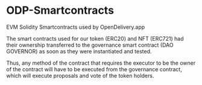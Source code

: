 # ODP-Smartcontracts
EVM Solidity Smartcontracts used by OpenDelivery.app

The smart contracts used for our token (ERC20) and NFT (ERC721) had their ownership transferred to the governance smart contract (DAO GOVERNOR) as soon as they were instantiated and tested.

Thus, any method of the contract that requires the executor to be the owner of the contract will have to be executed from the governance contract, which will execute proposals and vote of the token holders.

